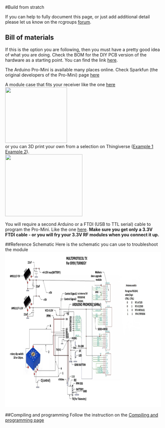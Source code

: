 #Build from stratch

If you can help to fully document this page, or just add additional detail please let us know on the rcgroups [forum](http://www.rcgroups.com/forums/showthread.php?t=2165676).

## Bill of materials
If this is the option you are following, then you must have a pretty good idea of what you are doing.   Check the BOM for the DIY PCB version of the hardware as a starting point.  You can find the link [here](Module_Build_yourself_PCB.md).

The Arduino Pro-Mini is available many places online.  Check Sparkfun (the original developers of the Pro-Mini) page [here](https://www.sparkfun.com/products/11113)

A module case that fits your receiver like the one [here](https://www.xtremepowersystems.net/proddetail.php?prod=XPS-J1CASE)  
 <img src="https://www.xtremepowersystems.net/prodimages/j1case.jpg" width="200" height="180" />  
  or you can 3D print your own from a selection on Thingiverse ([Example 1](http://www.thingiverse.com/thing:1852868) [Example 2](http://www.thingiverse.com/thing:1661833)).  
 [<img src="http://thingiverse-production-new.s3.amazonaws.com/renders/55/1c/cb/0a/e4/5d2c2b06be7f3f6f8f0ab4638dd7c6fc_preview_featured.jpg" width="250" height="200" /> ](http://www.thingiverse.com/thing:1852868)

You will require a second Arduino or a FTDI (USB to TTL serial) cable to program the Pro-Mini. Like the one [here](https://www.sparkfun.com/products/9717).  **Make sure you get only a 3.3V FTDI cable - or you will fry your 3.3V RF modules when you connect it up.**

##Reference Schematic <a name="Schematic"></a>
Here is the schematic you can use to troubleshoot the module
<img src="images/DIY_Mulitprotocol_Module_Schematic.jpeg" width="1000" height="500" /> 

##Compiling and programming
Follow the instruction on the [Compiling and programming page](Compiling.md)
